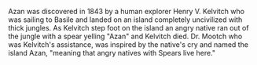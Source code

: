 Azan was discovered in 1843 by a human explorer Henry V. Kelvitch who was sailing to Basile and landed on an island completely uncivilized with thick jungles. As Kelvitch step foot on the island an angry native ran out of the jungle with a spear yelling "Azan" and Kelvitch died. Dr. Mootch who was Kelvitch's assistance, was inspired by the native's cry and named the island Azan, "meaning that angry natives with Spears live here." 
